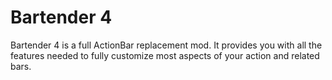 # Bartender 4

Bartender 4 is a full ActionBar replacement mod. It provides you with all the features needed to fully customize most aspects of your action and related bars.
